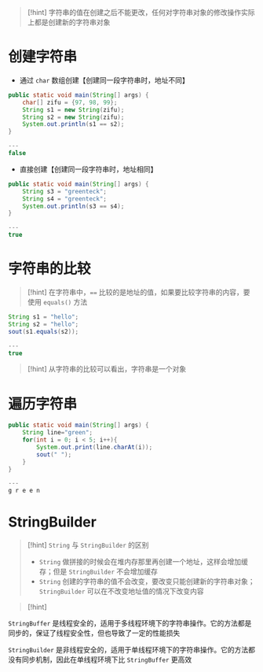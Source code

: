 >[!hint] 字符串的值在创建之后不能更改，任何对字符串对象的修改操作实际上都是创建新的字符串对象

# 创建字符串
- 通过 `char` 数组创建【创建同一段字符串时，地址不同】
```java
public static void main(String[] args) {
	char[] zifu = {97, 98, 99};
	String s1 = new String(zifu);
	String s2 = new String(zifu);
	System.out.println(s1 == s2);
}

---
false
```

- 直接创建【创建同一段字符串时，地址相同】
```java
public static void main(String[] args) {
	String s3 = "greenteck";
	String s4 = "greenteck";
	System.out.println(s3 == s4);
}

---
true
```

# 字符串的比较
>[!hint] 在字符串中，`==` 比较的是地址的值，如果要比较字符串的内容，要使用 `equals()` 方法

```java
String s1 = "hello";
String s2 = "hello";
sout(s1.equals(s2));

---
true
```

>[!hint] 从字符串的比较可以看出，字符串是一个对象

# 遍历字符串
```java
public static void main(String[] args) {
	String line="green";
	for(int i = 0; i < 5; i++){
		System.out.print(line.charAt(i));
		sout(" ");
	}
}

---
g r e e n 
```

# StringBuilder
>[!hint] `String` 与 `StringBuilder` 的区别
>- `String` 做拼接的时候会在堆内存那里再创建一个地址，这样会增加缓存；但是 `StringBuilder` 不会增加缓存
>- `String` 创建的字符串的值不会改变，要改变只能创建新的字符串对象；`StringBuilder` 可以在不改变地址值的情况下改变内容

>[!hint]

`StringBuffer` 是线程安全的，适用于多线程环境下的字符串操作。它的方法都是同步的，保证了线程安全性，但也导致了一定的性能损失

`StringBuilder` 是非线程安全的，适用于单线程环境下的字符串操作。它的方法都没有同步机制，因此在单线程环境下比 `StringBuffer` 更高效






























